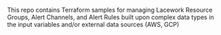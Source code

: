 This repo contains Terraform samples for managing Lacework Resource Groups, Alert Channels, and Alert Rules built upon complex data types in the input variables and/or external data sources (AWS, GCP)